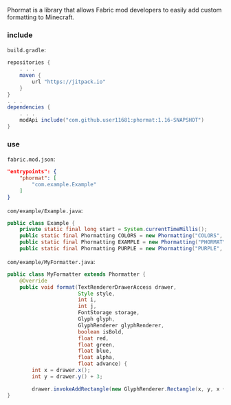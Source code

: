 Phormat is a library that allows Fabric mod developers to easily add custom formatting to Minecraft.

### include
`build.gradle`:
```groovy
repositories {
    . . .
    maven {
        url "https://jitpack.io"
    }
}
. . .
dependencies {
    . . .
    modApi include("com.github.user11681:phormat:1.16-SNAPSHOT")
}
```

### use
`fabric.mod.json`:
```json
"entrypoints": {
    "phormat": [
        "com.example.Example"
    ]
}
```

`com/example/Example.java`:
```java
public class Example {
    private static final long start = System.currentTimeMillis();
    public static final Phormatting COLORS = new Phormatting("COLORS", 'u', 16, null).color(previous -> (int) (start - System.currentTimeMillis()) * 100 % 0xFFFFFF);
    public static final Phormatting EXAMPLE = new Phormatting("PHORMAT", 'x', true).formatter(new MyFormatter());
    public static final Phormatting PURPLE = new Phormatting("PURPLE", 'v', 17, 0xD083FF);
```

`com/example/MyFormatter.java`:
```java
public class MyFormatter extends Phormatter {
    @Override
    public void format(TextRendererDrawerAccess drawer,
                       Style style,
                       int i,
                       int j,
                       FontStorage storage,
                       Glyph glyph,
                       GlyphRenderer glyphRenderer,
                       boolean isBold,
                       float red,
                       float green,
                       float blue,
                       float alpha,
                       float advance) {
        int x = drawer.x();
        int y = drawer.y() + 3;

        drawer.invokeAddRectangle(new GlyphRenderer.Rectangle(x, y, x + advance, y + 2, 0.01F, red, green, blue, alpha);
}
```
